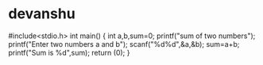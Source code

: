 # devanshu
#include<stdio.h>
int main()
{
int a,b,sum=0;
printf("sum of two numbers");
printf("Enter two numbers a and b");
scanf("%d%d",&a,&b);
sum=a+b;
printf("Sum is %d",sum);
return (0);
}


